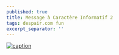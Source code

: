 ```yaml
---
published: true
title: Message à Caractère Informatif 2
tags: despair.com fun
excerpt_separator: ''
---
```

[![caption](https://img.youtube.com/vi/fId7HK_qyOg/0.jpg)](https://www.youtube.com/watch?v=fId7HK_qyOg)
